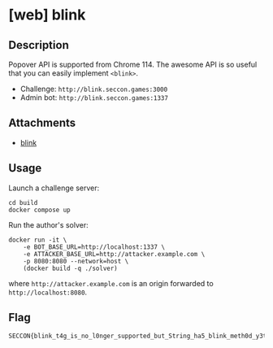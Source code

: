 # [web] blink

## Description

Popover API is supported from Chrome 114. The awesome API is so useful that you can easily implement `<blink>`.

- Challenge: `http://blink.seccon.games:3000`
- Admin bot: `http://blink.seccon.games:1337`

## Attachments

- [blink](files/blink)

## Usage

Launch a challenge server:

```
cd build
docker compose up
```

Run the author's solver:

```
docker run -it \
    -e BOT_BASE_URL=http://localhost:1337 \
    -e ATTACKER_BASE_URL=http://attacker.example.com \
    -p 8080:8080 --network=host \
    (docker build -q ./solver)
```

where `http://attacker.example.com` is an origin forwarded to `http://localhost:8080`.

## Flag

```
SECCON{blink_t4g_is_no_l0nger_supported_but_String_ha5_blink_meth0d_y3t}
```
